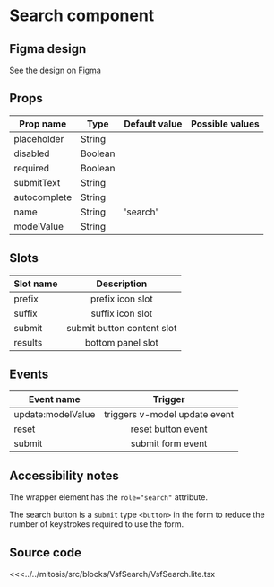 #  Search component


## Figma design

See the design on [Figma](https://www.figma.com/file/CWOkbpne0tDpSenT4ZEUTQ/%F0%9F%9B%A0-SFUI-2.0-%7C-Development?node-id=10650%3A7288)

## Props

| Prop name             | Type                       | Default value | Possible values           |
|-----------------------|----------------------------|---------------|---------------------------|
|  placeholder          | String                     |               |                           |
|  disabled             | Boolean                    |               |                           |
|  required             | Boolean                    |               |                           |
|  submitText           | String                     |               |                           |
|  autocomplete         | String                     |               |                           |
|  name                 | String                     | 'search'      |                           |
|  modelValue           | String                     |               |                           |


## Slots

| Slot name |            Description            |
| --------- | :-------------------------------: |
| prefix    | prefix icon slot                  |
| suffix    | suffix icon slot                  |
| submit    | submit button content slot        |
| results   | bottom panel slot                 |

## Events

| Event name        |            Trigger             |
| ----------------- | :----------------------------: |
| update:modelValue | triggers v-model update event  |
| reset             | reset button event             |
| submit            | submit form event              |

## Accessibility notes

The wrapper element has the `role="search"` attribute.

The search button is a `submit` type `<button>` in the form to reduce the number of keystrokes required to use the form.

## Source code

<<<../../mitosis/src/blocks/VsfSearch/VsfSearch.lite.tsx
